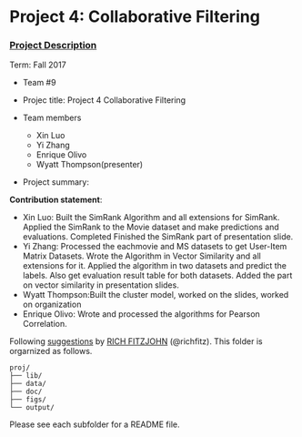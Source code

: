 # Project 4: Collaborative Filtering

### [Project Description](doc/project4_desc.md)

Term: Fall 2017

+ Team #9
+ Projec title: Project 4 Collaborative Filtering
+ Team members
	+ Xin Luo
	+ Yi Zhang
	+ Enrique Olivo
	+ Wyatt Thompson(presenter)
	
+ Project summary: 

	
**Contribution statement**:  
+ Xin Luo: Built the SimRank Algorithm and all extensions for SimRank. Applied the SimRank to the Movie dataset and make predictions and evaluations. Completed Finished the SimRank part of presentation slide.
+ Yi Zhang: Processed the eachmovie and MS datasets to get User-Item Matrix Datasets. Wrote the Algorithm in Vector Similarity and all extensions for it. Applied the algorithm in two datasets and predict the labels. Also get evaluation result table for both datasets. Added the part on vector similarity in presentation slides.
+ Wyatt Thompson:Built the cluster model, worked on the slides, worked on organization
+ Enrique Olivo: Wrote and processed the algorithms for Pearson Correlation.

Following [suggestions](http://nicercode.github.io/blog/2013-04-05-projects/) by [RICH FITZJOHN](http://nicercode.github.io/about/#Team) (@richfitz). This folder is orgarnized as follows.
```
proj/
├── lib/
├── data/
├── doc/
├── figs/
└── output/
```

Please see each subfolder for a README file.
